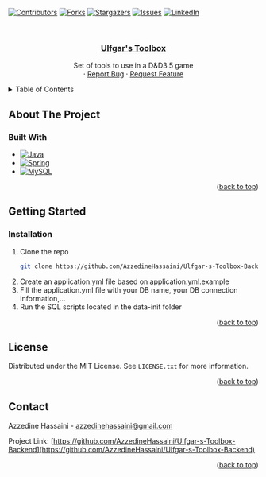 <!-- Improved compatibility of back to top link: See: https://github.com/othneildrew/Best-README-Template/pull/73 -->
<a id="readme-top"></a>
<!--
*** Thanks for checking out the Best-README-Template. If you have a suggestion
*** that would make this better, please fork the repo and create a pull request
*** or simply open an issue with the tag "enhancement".
*** Don't forget to give the project a star!
*** Thanks again! Now go create something AMAZING! :D
-->



<!-- PROJECT SHIELDS -->
<!--
*** I'm using markdown "reference style" links for readability.
*** Reference links are enclosed in brackets [ ] instead of parentheses ( ).
*** See the bottom of this document for the declaration of the reference variables
*** for contributors-url, forks-url, etc. This is an optional, concise syntax you may use.
*** https://www.markdownguide.org/basic-syntax/#reference-style-links
-->
[![Contributors][contributors-shield]][contributors-url]
[![Forks][forks-shield]][forks-url]
[![Stargazers][stars-shield]][stars-url]
[![Issues][issues-shield]][issues-url]
[![LinkedIn][linkedin-shield]][linkedin-url]



<!-- PROJECT LOGO -->
<br />
<div align="center">

<h3 align="center"><a href="https://ulfgarstoolbox.click">Ulfgar's Toolbox</a></h3>

  <p align="center">
    Set of tools to use in a D&D3.5 game
    <br />
    ·
    <a href="https://github.com/AzzedineHassaini/Ulfgar-s-Toolbox-Backend/issues/new?labels=bug&template=bug-report---.md">Report Bug</a>
    ·
    <a href="https://github.com/AzzedineHassaini/Ulfgar-s-Toolbox-Backend/issues/new?labels=enhancement&template=feature-request---.md">Request Feature</a>
  </p>
</div>



<!-- TABLE OF CONTENTS -->
<details>
  <summary>Table of Contents</summary>
  <ol>
    <li>
      <a href="#about-the-project">About The Project</a>
      <ul>
        <li><a href="#built-with">Built With</a></li>
      </ul>
    </li>
    <li>
      <a href="#getting-started">Getting Started</a>
      <ul>
        <li><a href="#prerequisites">Prerequisites</a></li>
        <li><a href="#installation">Installation</a></li>
      </ul>
    </li>
    <li><a href="#usage">Usage</a></li>
    <li><a href="#roadmap">Roadmap</a></li>
    <li><a href="#contributing">Contributing</a></li>
    <li><a href="#license">License</a></li>
    <li><a href="#contact">Contact</a></li>
    <li><a href="#acknowledgments">Acknowledgments</a></li>
  </ol>
</details>



<!-- ABOUT THE PROJECT -->
## About The Project


### Built With

* [![Java][Java.com]][Java-url]
* [![Spring][Spring.io]][Spring-url]
* [![MySQL][MySQL.com]][MySQL-url]

<p align="right">(<a href="#readme-top">back to top</a>)</p>



<!-- GETTING STARTED -->
## Getting Started

### Installation

1. Clone the repo
   ```sh
   git clone https://github.com/AzzedineHassaini/Ulfgar-s-Toolbox-Backend.git
   ```
2. Create an application.yml file based on application.yml.example
3. Fill the application.yml file with your DB name, your DB connection information,...
4. Run the SQL scripts located in the data-init folder

<p align="right">(<a href="#readme-top">back to top</a>)</p>


<!-- LICENSE -->
## License

Distributed under the MIT License. See `LICENSE.txt` for more information.

<p align="right">(<a href="#readme-top">back to top</a>)</p>



<!-- CONTACT -->
## Contact

Azzedine Hassaini - azzedinehassaini@gmail.com

Project Link: [https://github.com/AzzedineHassaini/Ulfgar-s-Toolbox-Backend](https://github.com/AzzedineHassaini/Ulfgar-s-Toolbox-Backend)

<p align="right">(<a href="#readme-top">back to top</a>)</p>



<!-- MARKDOWN LINKS & IMAGES -->
<!-- https://www.markdownguide.org/basic-syntax/#reference-style-links -->
[contributors-shield]: https://img.shields.io/github/contributors/AzzedineHassaini/Ulfgar-s-Toolbox-Backend.svg?style=for-the-badge
[contributors-url]: https://github.com/AzzedineHassaini/Ulfgar-s-Toolbox-Backend/graphs/contributors
[forks-shield]: https://img.shields.io/github/forks/AzzedineHassaini/Ulfgar-s-Toolbox-Backend.svg?style=for-the-badge
[forks-url]: https://github.com/AzzedineHassaini/Ulfgar-s-Toolbox-Backend/network/members
[stars-shield]: https://img.shields.io/github/stars/AzzedineHassaini/Ulfgar-s-Toolbox-Backend.svg?style=for-the-badge
[stars-url]: https://github.com/AzzedineHassaini/Ulfgar-s-Toolbox-Backend/stargazers
[issues-shield]: https://img.shields.io/github/issues/AzzedineHassaini/Ulfgar-s-Toolbox-Backend.svg?style=for-the-badge
[issues-url]: https://github.com/AzzedineHassaini/Ulfgar-s-Toolbox-Backend/issues
[license-shield]: https://img.shields.io/github/license/AzzedineHassaini/Ulfgar-s-Toolbox-Backend.svg?style=for-the-badge
[license-url]: https://github.com/AzzedineHassaini/Ulfgar-s-Toolbox-Backend/blob/master/LICENSE
[linkedin-shield]: https://img.shields.io/badge/-LinkedIn-black.svg?style=for-the-badge&logo=linkedin&colorB=555
[linkedin-url]: https://www.linkedin.com/in/azzedinehassaini/
[product-screenshot]: images/screenshot.png
[Spring.io]: https://img.shields.io/badge/Spring-0769AD?style=for-the-badge&logo=spring&logoColor=white
[Spring-url]: https://spring.io/
[MySQL.com]: https://img.shields.io/badge/MySQL-0769AD?style=for-the-badge&logo=MySQL&logoColor=white
[MySQL-url]: https://www.mysql.com/
[Java.com]: https://img.shields.io/badge/Java-0769AD?style=for-the-badge&logo=Java&logoColor=white
[Java-url]: https://www.java.com/

